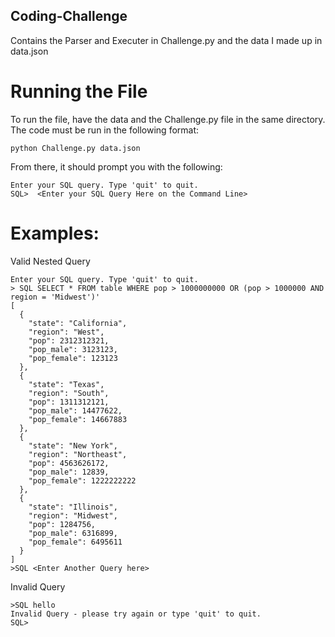 ## Coding-Challenge
Contains the Parser and Executer in Challenge.py and the data I made up in data.json

# Running the File
To run the file, have the data and the Challenge.py file in the same directory. 
The code must be run in the following format:

```
python Challenge.py data.json

```

From there, it should prompt you with the following:

```
Enter your SQL query. Type 'quit' to quit.
SQL>  <Enter your SQL Query Here on the Command Line>

```

# Examples:
Valid Nested Query

```
Enter your SQL query. Type 'quit' to quit.
> SQL SELECT * FROM table WHERE pop > 1000000000 OR (pop > 1000000 AND region = 'Midwest')'
[
  {
    "state": "California",
    "region": "West",
    "pop": 2312312321,
    "pop_male": 3123123,
    "pop_female": 123123
  },
  {
    "state": "Texas",
    "region": "South",
    "pop": 1311312121,
    "pop_male": 14477622,
    "pop_female": 14667883
  },
  {
    "state": "New York",
    "region": "Northeast",
    "pop": 4563626172,
    "pop_male": 12839,
    "pop_female": 1222222222
  },
  {
    "state": "Illinois",
    "region": "Midwest",
    "pop": 1284756,
    "pop_male": 6316899,
    "pop_female": 6495611
  }
]
>SQL <Enter Another Query here>
```

Invalid Query

```
>SQL hello
Invalid Query - please try again or type 'quit' to quit.
SQL>

```

